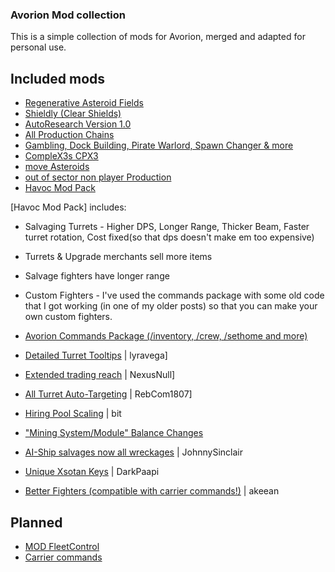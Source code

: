### Avorion Mod collection

This is a simple collection of mods for Avorion, merged and adapted for personal use.

## Included mods

 - [Regenerative Asteroid Fields](https://www.avorion.net/forum/index.php?topic=3055.0)
 - [Shieldly (Clear Shields)](https://www.avorion.net/forum/index.php?topic=3263.0)
 - [AutoResearch Version 1.0](https://www.avorion.net/forum/index.php?topic=1728.15)
 - [All Production Chains](http://www.avorion.net/forum/index.php?topic=2686.0)
 - [Gambling, Dock Building, Pirate Warlord, Spawn Changer & more](https://www.avorion.net/forum/index.php?topic=781.0)
 - [CompleX3s CPX3](http://www.avorion.net/forum/index.php?topic=3268.0)
 - [move Asteroids](http://www.avorion.net/forum/index.php?topic=2685.0)
 - [out of sector non player Production](http://www.avorion.net/forum/index.php/topic,1322.0.html)
 - [Havoc Mod Pack](http://www.avorion.net/forum/index.php/topic,3753.0.html)

[Havoc Mod Pack] includes:
 - Salvaging Turrets - Higher DPS, Longer Range, Thicker Beam, Faster turret rotation, Cost fixed(so that dps doesn't make em too expensive)
 - Turrets & Upgrade merchants sell more items
 - Salvage fighters have longer range
 - Custom Fighters - I've used the commands package with some old code that I got working (in one of my older posts) so that you can make your own custom fighters.

 - [Avorion Commands Package (/inventory, /crew, /sethome and more)](http://www.avorion.net/forum/index.php/topic,830.0.html)
 - [Detailed Turret Tooltips](http://www.avorion.net/forum/index.php/topic,1635.0.html) | lyravega]
 - [Extended trading reach](http://www.avorion.net/forum/index.php/topic,1114.0.html) | NexusNull]
 - [All Turret Auto-Targeting](http://www.avorion.net/forum/index.php/topic,1120.0.html) | RebCom1807]
 - [Hiring Pool Scaling](https://www.avorion.net/forum/index.php/topic,1241.0.html) | bit
 - ["Mining System/Module" Balance Changes](http://www.avorion.net/forum/index.php/topic,845.0.html)
 - [AI-Ship salvages now all wreckages](http://www.avorion.net/forum/index.php/topic,3220.0.html) | JohnnySinclair
 - [Unique Xsotan Keys](http://www.avorion.net/forum/index.php/topic,1918.0.html) | DarkPaapi
 - [Better Fighters (compatible with carrier commands!)](https://www.avorion.net/forum/index.php/topic,2764.0.html) | akeean


## Planned
 - [MOD FleetControl](https://www.avorion.net/forum/index.php?topic=3359.0)
 - [Carrier commands](https://www.avorion.net/forum/index.php/topic,1032.0.html)
